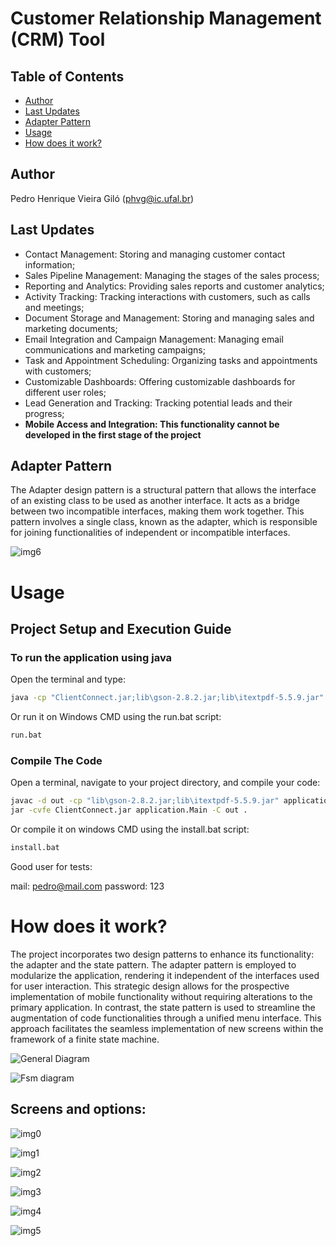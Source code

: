 # Customer Relationship Management (CRM) Tool

## Table of Contents

- [Author](#Author)
- [Last Updates](#last-updates)
- [Adapter Pattern](#adapter-pattern)
- [Usage](#usage)
- [How does it work?](#how-does-it-work)

## Author
Pedro Henrique Vieira Giló (phvg@ic.ufal.br)

## Last Updates
* Contact Management: Storing and managing customer contact information;
* Sales Pipeline Management: Managing the stages of the sales process;
* Reporting and Analytics: Providing sales reports and customer analytics;
* Activity Tracking: Tracking interactions with customers, such as calls and meetings;
* Document Storage and Management: Storing and managing sales and marketing documents;
* Email Integration and Campaign Management: Managing email communications and marketing campaigns;
* Task and Appointment Scheduling: Organizing tasks and appointments with customers;
* Customizable Dashboards: Offering customizable dashboards for different user roles;
* Lead Generation and Tracking: Tracking potential leads and their progress;
* **Mobile Access and Integration: This functionality cannot be developed in the first stage of the project**

## Adapter Pattern

The Adapter design pattern is a structural pattern that allows the interface of an existing class to be used as another interface. It acts as a bridge between two incompatible interfaces, making them work together. This pattern involves a single class, known as the adapter, which is responsible for joining functionalities of independent or incompatible interfaces.

![img6](https://github.com/PedroGilo12/Customer-Relationship-Management-CRM-Tool/blob/main/img/img6.webp)

# Usage

## Project Setup and Execution Guide

### To run the application using java

Open the terminal and type:

```bash
java -cp "ClientConnect.jar;lib\gson-2.8.2.jar;lib\itextpdf-5.5.9.jar" application.Main
```

Or run it on Windows CMD using the run.bat script:

```bash
run.bat
```

### Compile The Code

Open a terminal, navigate to your project directory, and compile your code:

```bash
javac -d out -cp "lib\gson-2.8.2.jar;lib\itextpdf-5.5.9.jar" application\Main.java utilities\*.java adapter\*.java userInterface\*.java dataInterface\*.java application\*.java
jar -cvfe ClientConnect.jar application.Main -C out .
```
Or compile it on windows CMD using the install.bat script:

```bash
install.bat
```

Good user for tests:

mail: pedro@mail.com
password: 123

# How does it work?

The project incorporates two design patterns to enhance its functionality: the adapter and the state pattern. The adapter pattern is employed to modularize the application, rendering it independent of the interfaces used for user interaction. This strategic design allows for the prospective implementation of mobile functionality without requiring alterations to the primary application. In contrast, the state pattern is used to streamline the augmentation of code functionalities through a unified menu interface. This approach facilitates the seamless implementation of new screens within the framework of a finite state machine.

![General Diagram](https://github.com/PedroGilo12/Customer-Relationship-Management-CRM-Tool/blob/main/img/general.jpg)

![Fsm diagram](https://github.com/PedroGilo12/Customer-Relationship-Management-CRM-Tool/blob/main/img/fsm.jpg)

## Screens and options:

![img0](https://github.com/PedroGilo12/Customer-Relationship-Management-CRM-Tool/blob/main/img/img0.jpg)

![img1](https://github.com/PedroGilo12/Customer-Relationship-Management-CRM-Tool/blob/main/img/img1.jpg)

![img2](https://github.com/PedroGilo12/Customer-Relationship-Management-CRM-Tool/blob/main/img/img2.jpg)

![img3](https://github.com/PedroGilo12/Customer-Relationship-Management-CRM-Tool/blob/main/img/img3.jpg)

![img4](https://github.com/PedroGilo12/Customer-Relationship-Management-CRM-Tool/blob/main/img/img4.jpg)

![img5](https://github.com/PedroGilo12/Customer-Relationship-Management-CRM-Tool/blob/main/img/img5.jpg)